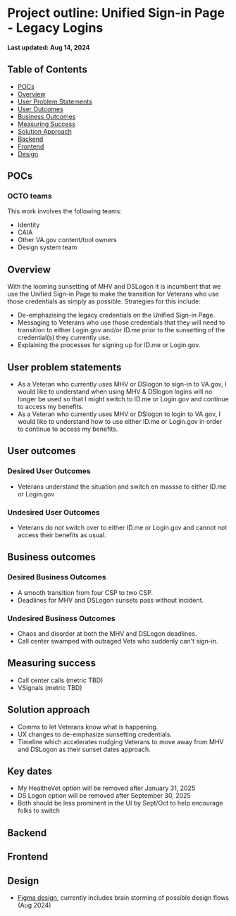 # Project outline: Unified Sign-in Page - Legacy Logins 

**Last updated: Aug 14, 2024**

## Table of Contents

- [POCs](#pocs)
- [Overview](#overview)
- [User Problem Statements](#user-problem-statements)
- [User Outcomes](#user-outcomes)
- [Business Outcomes](#business-outcomes)
- [Measuring Success](#measuring-success)
- [Solution Approach](#solution-approach)
- [Backend](#backend)
- [Frontend](#frontend)
- [Design](#design)

## POCs

### OCTO teams

This work involves the following teams:

- Identity
- CAIA
- Other VA.gov content/tool owners
- Design system team

## Overview
With the looming sunsetting of MHV and DSLogon it is incumbent that we use the Unified Sign-in Page to make the transition for Veterans who use those credentials as simply as possible.  Strategies for this include:

- De-emphazising the legacy credentials on the Unified Sign-in Page.
- Messaging to Veterans who use those credentials that they will need to transition to either Login.gov and/or ID.me prior to the sunsetting of the credential(s) they currently use.
- Explaining the processes for signing up for ID.me or Login.gov.


## User problem statements

- As a Veteran who currently uses MHV or DSlogon to sign-in to VA.gov, I would like to understand when using MHV & DSlogon logins will no longer be used so that I might switch to ID.me or Login.gov and continue to access my benefits.
- As a Veteran who currently uses MHV or DSlogon to login to VA.gov, I would like to understand how to use either ID.me or Login.gov in order to continue to access my benefits.

## User outcomes

### Desired User Outcomes
* Veterans understand the situation and switch en massse to either ID.me or Login.gov 



### Undesired User Outcomes
* Veterans do not switch over to either ID.me or Login.gov and cannot not access their benefits as usual.

## Business outcomes

### Desired Business Outcomes
* A smooth transition from four CSP to two CSP.
* Deadlines for MHV and DSLogon sunsets pass without incident.


### Undesired Business Outcomes
* Chaos and disorder at both the MHV and DSLogon deadlines.
* Call center swamped with outraged Vets who suddenly can't sign-in.



## Measuring success
* Call center calls (metric TBD)
* VSignals (metric TBD)


## Solution approach
* Comms to let Veterans know what is happening.
* UX changes to de-emphasize sunsetting credentials.
* Timeline which accelerates nudging Veterans to move away from MHV and DSLogon as their sunset dates approach.

## Key dates

- My HealtheVet option will be removed after January 31, 2025
- DS Logon option will be removed after September 30, 2025
- Both should be less prominent in the UI by Sept/Oct to help encourage folks to switch


## Backend
## Frontend
## Design

- [Figma design](https://www.figma.com/design/skWgD0gHYGlKSoLdH097OX/USiP-and-sign-in-modal---deemphasize-DSL%2FMHV?m=auto&t=goA3iDADRZdnacsU-6), currently includes brain storming of possible design flows (Aug 2024)
